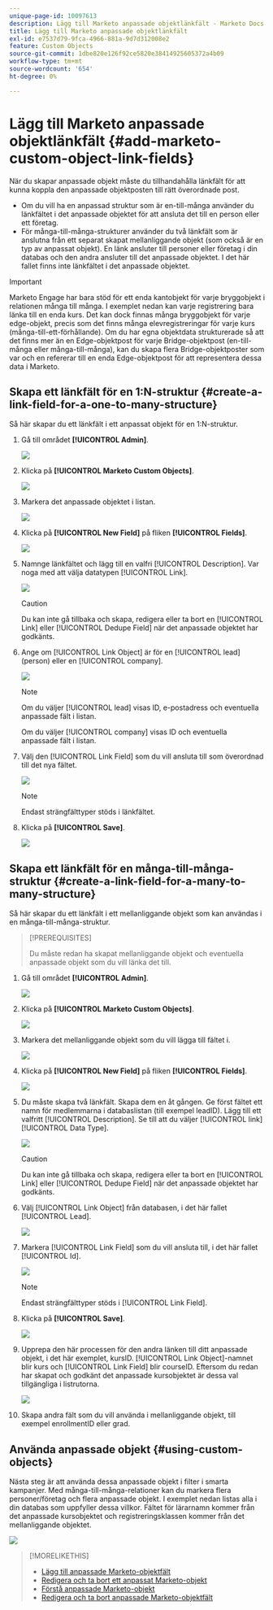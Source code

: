 ```yaml
---
unique-page-id: 10097613
description: Lägg till Marketo anpassade objektlänkfält - Marketo Docs - produktdokumentation
title: Lägg till Marketo anpassade objektlänkfält
exl-id: e7537d79-9fca-4966-881a-9d7d312008e2
feature: Custom Objects
source-git-commit: 1dbe820e126f92ce5820e38414925605372a4b09
workflow-type: tm+mt
source-wordcount: '654'
ht-degree: 0%

---
```


# Lägg till Marketo anpassade objektlänkfält {#add-marketo-custom-object-link-fields}

När du skapar anpassade objekt måste du tillhandahålla länkfält för att kunna koppla den anpassade objektposten till rätt överordnade post.

* Om du vill ha en anpassad struktur som är en-till-många använder du länkfältet i det anpassade objektet för att ansluta det till en person eller ett företag.
* För många-till-många-strukturer använder du två länkfält som är anslutna från ett separat skapat mellanliggande objekt (som också är en typ av anpassat objekt). En länk ansluter till personer eller företag i din databas och den andra ansluter till det anpassade objektet. I det här fallet finns inte länkfältet i det anpassade objektet.

>[!IMPORTANT]
>
>Marketo Engage har bara stöd för ett enda kantobjekt för varje bryggobjekt i relationen många till många. I exemplet nedan kan varje registrering bara länka till en enda kurs. Det kan dock finnas många bryggobjekt för varje edge-objekt, precis som det finns många elevregistreringar för varje kurs (många-till-ett-förhållande). Om du har egna objektdata strukturerade så att det finns mer än en Edge-objektpost för varje Bridge-objektpost (en-till-många eller många-till-många), kan du skapa flera Bridge-objektposter som var och en refererar till en enda Edge-objektpost för att representera dessa data i Marketo.

## Skapa ett länkfält för en 1:N-struktur {#create-a-link-field-for-a-one-to-many-structure}

Så här skapar du ett länkfält i ett anpassat objekt för en 1:N-struktur.

1. Gå till området **[!UICONTROL Admin]**.

   ![](assets/add-marketo-custom-object-link-fields-1.png)

1. Klicka på **[!UICONTROL Marketo Custom Objects]**.

   ![](assets/add-marketo-custom-object-link-fields-2.png)

1. Markera det anpassade objektet i listan.

   ![](assets/add-marketo-custom-object-link-fields-3.png)

1. Klicka på **[!UICONTROL New Field]** på fliken **[!UICONTROL Fields]**.

   ![](assets/add-marketo-custom-object-link-fields-4.png)

1. Namnge länkfältet och lägg till en valfri [!UICONTROL Description]. Var noga med att välja datatypen [!UICONTROL Link].

   ![](assets/add-marketo-custom-object-link-fields-5.png)

   >[!CAUTION]
   >
   >Du kan inte gå tillbaka och skapa, redigera eller ta bort en [!UICONTROL Link] eller [!UICONTROL Dedupe Field] när det anpassade objektet har godkänts.

1. Ange om [!UICONTROL Link Object] är för en [!UICONTROL lead] (person) eller en [!UICONTROL company].

   ![](assets/add-marketo-custom-object-link-fields-6.png)

   >[!NOTE]
   >
   >Om du väljer [!UICONTROL lead] visas ID, e-postadress och eventuella anpassade fält i listan.
   >
   >Om du väljer [!UICONTROL company] visas ID och eventuella anpassade fält i listan.

1. Välj den [!UICONTROL Link Field] som du vill ansluta till som överordnad till det nya fältet.

   ![](assets/add-marketo-custom-object-link-fields-7.png)

   >[!NOTE]
   >
   >Endast strängfälttyper stöds i länkfältet.

1. Klicka på **[!UICONTROL Save]**.

   ![](assets/add-marketo-custom-object-link-fields-8.png)

## Skapa ett länkfält för en många-till-många-struktur {#create-a-link-field-for-a-many-to-many-structure}

Så här skapar du ett länkfält i ett mellanliggande objekt som kan användas i en många-till-många-struktur.

>[!PREREQUISITES]
>
>Du måste redan ha skapat mellanliggande objekt och eventuella anpassade objekt som du vill länka det till.

1. Gå till området **[!UICONTROL Admin]**.

   ![](assets/add-marketo-custom-object-link-fields-9.png)

1. Klicka på **[!UICONTROL Marketo Custom Objects]**.

   ![](assets/add-marketo-custom-object-link-fields-10.png)

1. Markera det mellanliggande objekt som du vill lägga till fältet i.

   ![](assets/add-marketo-custom-object-link-fields-11.png)

1. Klicka på **[!UICONTROL New Field]** på fliken **[!UICONTROL Fields]**.

   ![](assets/add-marketo-custom-object-link-fields-12.png)

1. Du måste skapa två länkfält. Skapa dem en åt gången. Ge först fältet ett namn för medlemmarna i databaslistan (till exempel leadID). Lägg till ett valfritt [!UICONTROL Description]. Se till att du väljer [!UICONTROL link] [!UICONTROL Data Type].

   ![](assets/add-marketo-custom-object-link-fields-13.png)

   >[!CAUTION]
   >
   >Du kan inte gå tillbaka och skapa, redigera eller ta bort en [!UICONTROL Link] eller [!UICONTROL Dedupe Field] när det anpassade objektet har godkänts.

1. Välj [!UICONTROL Link Object] från databasen, i det här fallet [!UICONTROL Lead].

   ![](assets/add-marketo-custom-object-link-fields-14.png)

1. Markera [!UICONTROL Link Field] som du vill ansluta till, i det här fallet [!UICONTROL Id].

   ![](assets/add-marketo-custom-object-link-fields-15.png)

   >[!NOTE]
   >
   >Endast strängfälttyper stöds i [!UICONTROL Link Field].

1. Klicka på **[!UICONTROL Save]**.

   ![](assets/add-marketo-custom-object-link-fields-16.png)

1. Upprepa den här processen för den andra länken till ditt anpassade objekt, i det här exemplet, kursID. [!UICONTROL Link Object]-namnet blir kurs och [!UICONTROL Link Field] blir courseID. Eftersom du redan har skapat och godkänt det anpassade kursobjektet är dessa val tillgängliga i listrutorna.

   ![](assets/add-marketo-custom-object-link-fields-17.png)

1. Skapa andra fält som du vill använda i mellanliggande objekt, till exempel enrollmentID eller grad.

## Använda anpassade objekt {#using-custom-objects}

Nästa steg är att använda dessa anpassade objekt i filter i smarta kampanjer. Med många-till-många-relationer kan du markera flera personer/företag och flera anpassade objekt. I exemplet nedan listas alla i din databas som uppfyller dessa villkor. Fältet för lärarnamn kommer från det anpassade kursobjektet och registreringsklassen kommer från det mellanliggande objektet.

![](assets/add-marketo-custom-object-link-fields-18.png)

>[!MORELIKETHIS]
>
>* [Lägg till anpassade Marketo-objektfält](/help/marketo/product-docs/administration/marketo-custom-objects/add-marketo-custom-object-fields.md)
>* [Redigera och ta bort ett anpassat Marketo-objekt](/help/marketo/product-docs/administration/marketo-custom-objects/edit-and-delete-a-marketo-custom-object.md)
>* [Förstå anpassade Marketo-objekt](/help/marketo/product-docs/administration/marketo-custom-objects/understanding-marketo-custom-objects.md)
>* [Redigera och ta bort anpassade Marketo-objektfält](/help/marketo/product-docs/administration/marketo-custom-objects/edit-and-delete-marketo-custom-object-fields.md)
